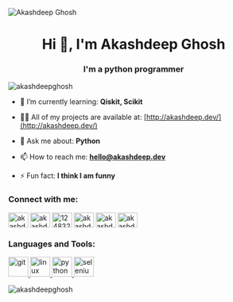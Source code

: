 ![Akashdeep Ghosh](https://github.com/akashdeepghosh/akashdeepghosh/blob/master/akkuu%20profile.gif?raw=true)
<h1 align="center">Hi 👋, I'm Akashdeep Ghosh</h1>
<h3 align="center">I'm a python programmer</h3>

<p align="left"> <img src="https://komarev.com/ghpvc/?username=akashdeepghosh" alt="akashdeepghosh" /> </p>

- 🌱 I’m currently learning: **Qiskit, Scikit**

- 👨‍💻 All of my projects are available at: [http://akashdeep.dev/](http://akashdeep.dev/)

- 💬 Ask me about: **Python**

- 📫 How to reach me: **hello@akashdeep.dev**

- ⚡ Fun fact: **I think I am funny**

<p align="left">
<h3 align="left">Connect with me:</h3>
<a href="https://twitter.com/akashdeep_ghosh" target="blank"><img align="center" src="https://cdn.jsdelivr.net/npm/simple-icons@3.0.1/icons/twitter.svg" alt="akashdeep_ghosh" height="30" width="40" /></a>
<a href="https://linkedin.com/in/akashdeepghosh" target="blank"><img align="center" src="https://cdn.jsdelivr.net/npm/simple-icons@3.0.1/icons/linkedin.svg" alt="akashdeepghosh" height="30" width="40" /></a>
<a href="https://stackoverflow.com/users/12483281" target="blank"><img align="center" src="https://cdn.jsdelivr.net/npm/simple-icons@3.0.1/icons/stackoverflow.svg" alt="12483281" height="30" width="40" /></a>
<a href="https://kaggle.com/akashdeepghosh" target="blank"><img align="center" src="https://cdn.jsdelivr.net/npm/simple-icons@3.0.1/icons/kaggle.svg" alt="akashdeepghosh" height="30" width="40" /></a>
<a href="https://instagram.com/akashdeep_ghosh_" target="blank"><img align="center" src="https://cdn.jsdelivr.net/npm/simple-icons@3.0.1/icons/instagram.svg" alt="akashdeep_ghosh_" height="30" width="40" /></a>
<a href="https://auth.geeksforgeeks.org/user/akashdeepghosh/profile" target="blank"><img align="center" src="https://cdn.jsdelivr.net/npm/simple-icons@3.0.1/icons/geeksforgeeks.svg" alt="akashdeepghosh/profile" height="30" width="40" /></a>
</p>

<h3 align="left">Languages and Tools:</h3>
<p align="left"> <a href="https://git-scm.com/" target="_blank"> <img src="https://www.vectorlogo.zone/logos/git-scm/git-scm-icon.svg" alt="git" width="40" height="40"/> </a> <a href="https://www.linux.org/" target="_blank"> <img src="https://devicons.github.io/devicon/devicon.git/icons/linux/linux-original.svg" alt="linux" width="40" height="40"/> </a> <a href="https://www.python.org" target="_blank"> <img src="https://devicons.github.io/devicon/devicon.git/icons/python/python-original.svg" alt="python" width="40" height="40"/> </a> <a href="https://www.selenium.dev" target="_blank"> <img src="https://raw.githubusercontent.com/detain/svg-logos/780f25886640cef088af994181646db2f6b1a3f8/svg/selenium-logo.svg" alt="selenium" width="40" height="40"/> </a> </p>

<p><img align="center" src="https://github-readme-stats.vercel.app/api/top-langs/?username=akashdeepghosh&layout=compact" alt="akashdeepghosh" /></p>
